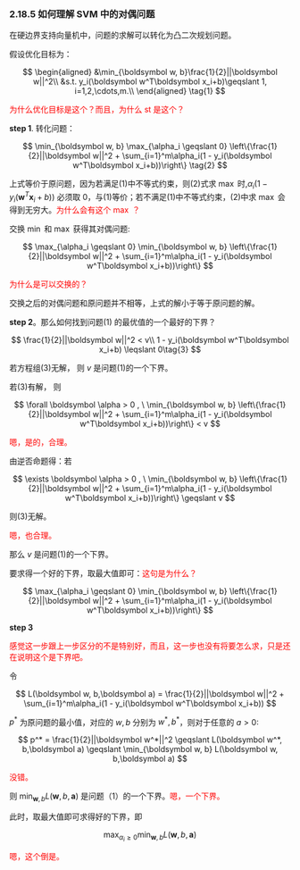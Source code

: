 

### 2.18.5 如何理解 SVM 中的对偶问题

在硬边界支持向量机中，问题的求解可以转化为凸二次规划问题。

假设优化目标为：

$$
\begin{aligned}
&\min_{\boldsymbol w, b}\frac{1}{2}||\boldsymbol w||^2\\
&s.t. y_i(\boldsymbol w^T\boldsymbol x_i+b)\geqslant 1, i=1,2,\cdots,m.\\
\end{aligned}  \tag{1}
$$

<span style="color:red;">为什么优化目标是这个？而且，为什么 st 是这个？</span>

**step 1**. 转化问题：

$$
\min_{\boldsymbol w, b} \max_{\alpha_i \geqslant 0}  \left\{\frac{1}{2}||\boldsymbol w||^2 + \sum_{i=1}^m\alpha_i(1 - y_i(\boldsymbol w^T\boldsymbol x_i+b))\right\}  \tag{2}
$$

上式等价于原问题，因为若满足(1)中不等式约束，则(2)式求 $\max$ 时,$\alpha_i(1 - y_i(\boldsymbol w^T\boldsymbol x_i+b))$ 必须取 $0$，与(1)等价；若不满足(1)中不等式约束，(2)中求 $\max$ 会得到无穷大。<span style="color:red;">为什么会有这个  $\max$ ？</span>

交换 $\min$ 和 $\max$ 获得其对偶问题:

$$
\max_{\alpha_i \geqslant 0} \min_{\boldsymbol w, b}  \left\{\frac{1}{2}||\boldsymbol w||^2 + \sum_{i=1}^m\alpha_i(1 - y_i(\boldsymbol w^T\boldsymbol x_i+b))\right\}
$$

<span style="color:red;">为什么是可以交换的？</span>

交换之后的对偶问题和原问题并不相等，上式的解小于等于原问题的解。

**step 2**。那么如何找到问题(1) 的最优值的一个最好的下界？

$$
\frac{1}{2}||\boldsymbol w||^2 < v\\
1 - y_i(\boldsymbol w^T\boldsymbol x_i+b) \leqslant 0\tag{3}
$$

若方程组(3)无解， 则 $v$ 是问题(1)的一个下界。

若(3)有解， 则

$$
\forall \boldsymbol \alpha >  0 , \ \min_{\boldsymbol w, b}  \left\{\frac{1}{2}||\boldsymbol w||^2 + \sum_{i=1}^m\alpha_i(1 - y_i(\boldsymbol w^T\boldsymbol x_i+b))\right\} < v
$$

<span style="color:red;">嗯，是的，合理。</span>

由逆否命题得：若

$$
\exists \boldsymbol \alpha >  0 , \ \min_{\boldsymbol w, b}  \left\{\frac{1}{2}||\boldsymbol w||^2 + \sum_{i=1}^m\alpha_i(1 - y_i(\boldsymbol w^T\boldsymbol x_i+b))\right\} \geqslant v
$$

则(3)无解。

<span style="color:red;">嗯，也合理。</span>

那么 $v$ 是问题(1)的一个下界。

要求得一个好的下界，取最大值即可：<span style="color:red;">这句是为什么？</span>

$$
\max_{\alpha_i \geqslant 0}  \min_{\boldsymbol w, b} \left\{\frac{1}{2}||\boldsymbol w||^2 + \sum_{i=1}^m\alpha_i(1 - y_i(\boldsymbol w^T\boldsymbol x_i+b))\right\}
$$



**step 3**

<span style="color:red;">感觉这一步跟上一步区分的不是特别好，而且，这一步也没有将要怎么求，只是还在说明这个是下界吧。</span>

令

$$
L(\boldsymbol w, b,\boldsymbol a) =   \frac{1}{2}||\boldsymbol w||^2 + \sum_{i=1}^m\alpha_i(1 - y_i(\boldsymbol w^T\boldsymbol x_i+b))
$$

$p^*$ 为原问题的最小值，对应的 $w,b$ 分别为 $w^*,b^*$，则对于任意的 $a>0$:

$$
p^* = \frac{1}{2}||\boldsymbol w^*||^2 \geqslant  L(\boldsymbol w^*, b,\boldsymbol a) \geqslant \min_{\boldsymbol w, b} L(\boldsymbol w, b,\boldsymbol a)
$$

<span style="color:red;">没错。</span>

则 $\min_{\boldsymbol w, b} L(\boldsymbol w, b,\boldsymbol a)$ 是问题（1）的一个下界。<span style="color:red;">嗯，一个下界。</span>


此时，取最大值即可求得好的下界，即

$$
\max_{\alpha_i \geqslant 0} \min_{\boldsymbol w, b} L(\boldsymbol w, b,\boldsymbol a)
$$

<span style="color:red;">嗯，这个倒是。</span>
